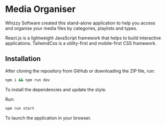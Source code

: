 # Media Organiser

Whizzy Software created this stand-alone application to help you access and organise your media files by categories, playlists and types.

React.js is a lightweight JavaScript framework that helps to build interactive applications. TailwindCss is a utility-first and mobile-first CSS framework.

## Installation

After cloning the repository from GitHub or downloading the ZIP file, run:

```bash
npm i && npm run dev
```
To install the dependencies and update the style.

Run:
```bash
npm run start
```
To launch the application in your browser.
